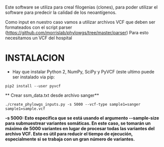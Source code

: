 Este software se utiliza para creal filogenias (clones), para poder utilizar 
el software para predecir la calidad de los neoantígenos.

Como input en nuestro caso vamos a utilizar archivos VCF que deben ser
formateados con el script parser (https://github.com/morrislab/phylowgs/tree/master/parser)
Para esto necesitamos un VCF del hospital

# INSTALACION

- Hay que instalar Python 2, NumPy, SciPy y PyVCF (este ultimo puede ser instalado via pip:
```
pip2 install --user pyvcf
```

** Crear ssm_data.txt desde archivo sanger**
```
./create_phylowgs_inputs.py -s 5000 --vcf-type sample1=sanger sample1=sample.vcf
```
**-s 5000: Esto especifica que se está usando el argumento --sample-size 
para submuestrear variantes somáticas. En este caso, se tomarán un máximo
de 5000 variantes en lugar de procesar todas las variantes del archivo VCF.
Esto es útil para reducir el tiempo de ejecución, especialmente si se trabaja
con un gran número de variantes.**

